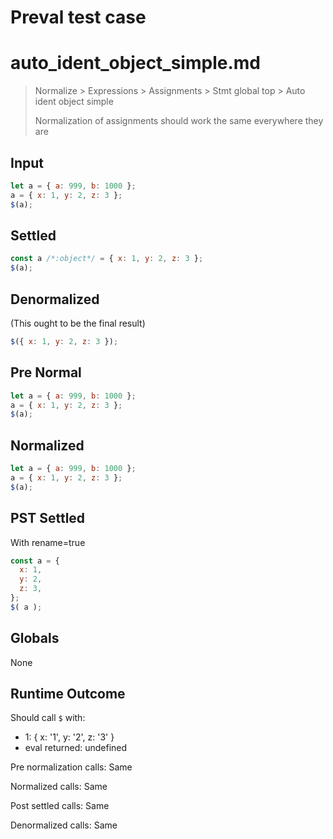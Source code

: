 # Preval test case

# auto_ident_object_simple.md

> Normalize > Expressions > Assignments > Stmt global top > Auto ident object simple
>
> Normalization of assignments should work the same everywhere they are

## Input

`````js filename=intro
let a = { a: 999, b: 1000 };
a = { x: 1, y: 2, z: 3 };
$(a);
`````

## Settled


`````js filename=intro
const a /*:object*/ = { x: 1, y: 2, z: 3 };
$(a);
`````

## Denormalized
(This ought to be the final result)

`````js filename=intro
$({ x: 1, y: 2, z: 3 });
`````

## Pre Normal


`````js filename=intro
let a = { a: 999, b: 1000 };
a = { x: 1, y: 2, z: 3 };
$(a);
`````

## Normalized


`````js filename=intro
let a = { a: 999, b: 1000 };
a = { x: 1, y: 2, z: 3 };
$(a);
`````

## PST Settled
With rename=true

`````js filename=intro
const a = {
  x: 1,
  y: 2,
  z: 3,
};
$( a );
`````

## Globals

None

## Runtime Outcome

Should call `$` with:
 - 1: { x: '1', y: '2', z: '3' }
 - eval returned: undefined

Pre normalization calls: Same

Normalized calls: Same

Post settled calls: Same

Denormalized calls: Same
